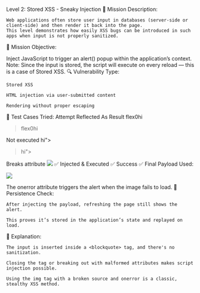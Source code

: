 Level 2: Stored XSS - Sneaky Injection
📝 Mission Description:

    Web applications often store user input in databases (server-side or client-side) and then render it back into the page.
    This level demonstrates how easily XSS bugs can be introduced in such apps when input is not properly sanitized.

🎯 Mission Objective:

Inject JavaScript to trigger an alert() popup within the application’s context.
Note: Since the input is stored, the script will execute on every reload — this is a case of Stored XSS.
🔍 Vulnerability Type:

    Stored XSS

    HTML injection via user-submitted content

    Rendering without proper escaping

🔗 Test Cases Tried:
Attempt	Reflected As	Result
flex0hi	<blockquote>flex0hi</blockquote>	Not executed
hi">	<blockquote>hi"></blockquote>	Breaks attribute
<img src=x onerror="alert(1)">	✅ Injected & Executed	✅ Success
✅ Final Payload Used:

<img src=x onerror="alert(1)">

The onerror attribute triggers the alert when the image fails to load.
🔁 Persistence Check:

    After injecting the payload, refreshing the page still shows the alert.

    This proves it’s stored in the application’s state and replayed on load.

🧠 Explanation:

    The input is inserted inside a <blockquote> tag, and there's no sanitization.

    Closing the tag or breaking out with malformed attributes makes script injection possible.

    Using the img tag with a broken source and onerror is a classic, stealthy XSS method.

